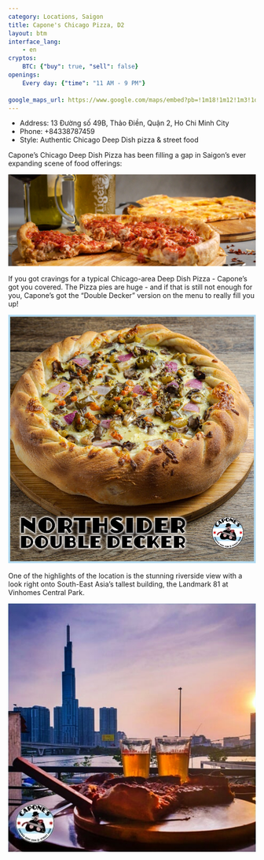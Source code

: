 ```yaml
---
category: Locations, Saigon
title: Capone's Chicago Pizza, D2
layout: btm
interface_lang:
    - en
cryptos:
    BTC: {"buy": true, "sell": false}
openings:
    Every day: {"time": "11 AM - 9 PM"}

google_maps_url: https://www.google.com/maps/embed?pb=!1m18!1m12!1m3!1d3919.1242059709343!2d106.7265383150567!3d10.801797992304325!2m3!1f0!2f0!3f0!3m2!1i1024!2i768!4f13.1!3m3!1m2!1s0x317527776ec7201f%3A0x63f0786a0f0ca52d!2sBitcoin%20ATM%20by%20BitcoinVN!5e0!3m2!1sen!2s!4v1619430028080!5m2!1sen!2s
---
```


* Address: 13 Đường số 49B, Thảo Điền, Quận 2, Ho Chi Minh City
* Phone: +84338787459
* Style: Authentic Chicago Deep Dish pizza & street food

Capone’s Chicago Deep Dish Pizza has been filling a gap in Saigon’s ever expanding scene of food offerings:

![](/images/capones/deep_fried.png)

If you got cravings for a typical Chicago-area Deep Dish Pizza - Capone’s got you covered. The Pizza pies are huge - and if that is still not enough for you, Capone’s got the “Double Decker” version on the menu to really fill you up!

![](/images/capones/double_decker.png)

One of the highlights of the location is the stunning riverside view with a look right onto South-East Asia’s tallest building, the Landmark 81 at Vinhomes Central Park.

![](/images/capones/capones.png)
